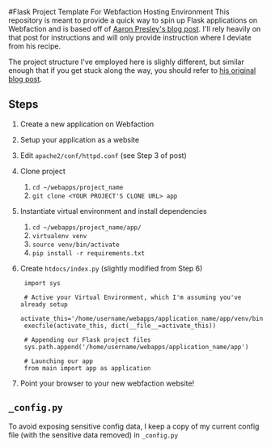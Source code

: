 #Flask Project Template For Webfaction Hosting Environment
This repository is meant to provide a quick way to spin up Flask applications on Webfaction and is based off of [Aaron Presley's blog post](http://aaronpresley.com/deploying-a-flask-project-on-webfaction/). I'll rely heavily on that post for instructions and will only provide instruction where I deviate from his recipe.

The project structure I've employed here is slighly different, but similar enough that if you get stuck along the way, you should refer to [his original blog post](http://aaronpresley.com/deploying-a-flask-project-on-webfaction/).

## Steps
1. Create a new application on Webfaction
2. Setup your application as a website
3. Edit `apache2/conf/httpd.conf` (see Step 3 of post)
4. Clone project
    1. `cd ~/webapps/project_name`
    2. `git clone <YOUR PROJECT'S CLONE URL> app`
5. Instantiate virtual environment and install dependencies
    1. `cd ~/webapps/project_name/app/`
    2. `virtualenv venv`
    3. `source venv/bin/activate`
    4. `pip install -r requirements.txt`
6. Create `htdocs/index.py` (slightly modified from Step 6)

        import sys

        # Active your Virtual Environment, which I'm assuming you've already setup
        activate_this='/home/username/webapps/application_name/app/venv/bin/activate_this.py'
        execfile(activate_this, dict(__file__=activate_this))

        # Appending our Flask project files
        sys.path.append('/home/username/webapps/application_name/app')

        # Launching our app
        from main import app as application

7. Point your browser to your new webfaction website!

## `_config.py`
To avoid exposing sensitive config data, I keep a copy of my current config file (with the sensitive data removed) in `_config.py`
